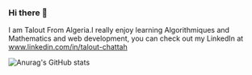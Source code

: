 ### Hi there 👋
I am Talout From Algeria.I really enjoy learning Algorithmiques and Mathematics and web development, you can check out my LinkedIn at www.linkedin.com/in/talout-chattah

![Anurag's GitHub stats](https://github-readme-stats.vercel.app/api?username=talout-chattah&show_icons=true&theme=radical)

